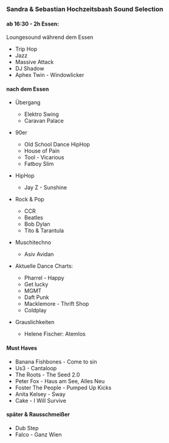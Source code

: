 ### Sandra & Sebastian Hochzeitsbash Sound Selection

#### ab 16:30 - 2h Essen:

Loungesound während dem Essen
* Trip Hop
* Jazz
* Massive Attack
* DJ Shadow
* Aphex Twin - Windowlicker

#### nach dem Essen

* Übergang
	* Elektro Swing
	* Caravan Palace

* 90er
	* Old School Dance HipHop
	* House of Pain
	* Tool - Vicarious
	* Fatboy Slim

* HipHop
	* Jay Z - Sunshine

* Rock & Pop
	* CCR
	* Beatles
	* Bob Dylan
	* Tito & Tarantula

* Muschitechno
	* Asiv Avidan

* Aktuelle Dance Charts:
	* Pharrel - Happy
	* Get lucky
	* MGMT
	* Daft Punk
	* Macklemore - Thrift Shop
	* Coldplay

* Grauslichkeiten
	* Helene Fischer: Atemlos

#### Must Haves

* Banana Fishbones - Come to sin
* Us3 - Cantaloop
* The Roots - The Seed 2.0
* Peter Fox - Haus am See, Alles Neu
* Foster The People - Pumped Up Kicks
* Anita Kelsey - Sway
* Cake - I Will Survive

#### später & Rausschmeißer

* Dub Step
* Falco - Ganz Wien